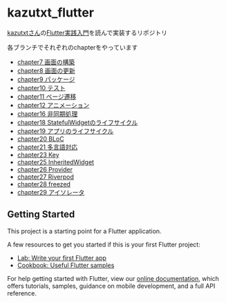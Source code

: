 # kazutxt_flutter

[kazutxtさん](https://zenn.dev/kazutxt/)の[Flutter実践入門](https://zenn.dev/kazutxt/books/flutter_practice_introduction)を読んで実装するリポジトリ

各ブランチでそれぞれのchapterをやっています

- [chapter7 画面の構築](https://github.com/organic-nailer/kazutxt_flutter/tree/chapter7)
- [chapter8 画面の更新](https://github.com/organic-nailer/kazutxt_flutter/tree/chapter8)
- [chapter9 パッケージ](https://github.com/organic-nailer/kazutxt_flutter/tree/chapter9)
- [chapter10 テスト](https://github.com/organic-nailer/kazutxt_flutter/tree/chapter10)
- [chapter11 ページ遷移](https://github.com/organic-nailer/kazutxt_flutter/tree/chapter11)
- [chapter12 アニメーション](https://github.com/organic-nailer/kazutxt_flutter/tree/chapter12)
- [chapter16 非同期処理](https://github.com/organic-nailer/kazutxt_flutter/tree/chapter16)
- [chapter18 StatefulWidgetのライフサイクル](https://github.com/organic-nailer/kazutxt_flutter/tree/chapter18)
- [chapter19 アプリのライフサイクル](https://github.com/organic-nailer/kazutxt_flutter/tree/chapter19)
- [chapter20 BLoC](https://github.com/organic-nailer/kazutxt_flutter/tree/chapter20)
- [chapter21 多言語対応](https://github.com/organic-nailer/kazutxt_flutter/tree/chapter21)
- [chapter23 Key](https://github.com/organic-nailer/kazutxt_flutter/tree/chapter23)
- [chapter25 InheritedWidget](https://github.com/organic-nailer/kazutxt_flutter/tree/chapter25)
- [chapter26 Provider](https://github.com/organic-nailer/kazutxt_flutter/tree/chapter26)
- [chapter27 Riverpod](https://github.com/organic-nailer/kazutxt_flutter/tree/chapter27)
- [chapter28 freezed](https://github.com/organic-nailer/kazutxt_flutter/tree/chapter28)
- [chapter29 アイソレータ](https://github.com/organic-nailer/kazutxt_flutter/tree/chapter29)

## Getting Started

This project is a starting point for a Flutter application.

A few resources to get you started if this is your first Flutter project:

- [Lab: Write your first Flutter app](https://flutter.dev/docs/get-started/codelab)
- [Cookbook: Useful Flutter samples](https://flutter.dev/docs/cookbook)

For help getting started with Flutter, view our
[online documentation](https://flutter.dev/docs), which offers tutorials,
samples, guidance on mobile development, and a full API reference.
